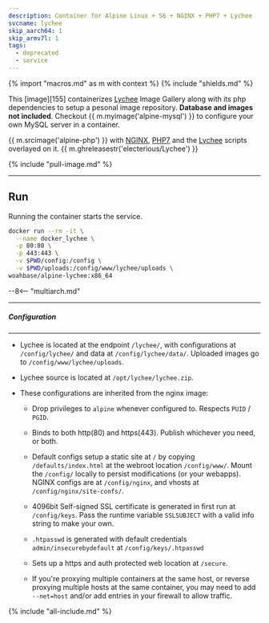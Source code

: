 ```yaml
---
description: Container for Alpine Linux + S6 + NGINX + PHP7 + Lychee
svcname: lychee
skip_aarch64: 1
skip_armv7l: 1
tags:
  - deprecated
  - service
---
```


{% import "macros.md" as m with context %}
{% include "shields.md" %}

This [image][155] containerizes [Lychee][3] Image Gallery along
with its php dependencies to setup a pesonal image repository.
**Database and images not included**. Checkout {{
m.myimage('alpine-mysql') }} to configure your own MySQL
server in a container.

{{ m.srcimage('alpine-php') }} with [NGINX][1], [PHP7][2] and the
[Lychee][4] scripts overlayed on it. {{
m.ghreleasestr('electerious/Lychee') }}

{% include "pull-image.md" %}

---
Run
---

Running the container starts the service.

``` sh
docker run --rm -it \
  --name docker_lychee \
  -p 80:80 \
  -p 443:443 \
  -v $PWD/config:/config \
  -v $PWD/uploads:/config/www/lychee/uploads \
woahbase/alpine-lychee:x86_64
```

--8<-- "multiarch.md"

---
##### Configuration
---

* Lychee is located at the endpoint `/lychee/`, with configurations
  at `/config/lychee/` and data at `/config/lychee/data/`.
  Uploaded images go to `/config/www/lychee/uploads`.

* Lychee source is located at `/opt/lychee/lychee.zip`.

* These configurations are inherited from the nginx image:

    * Drop privileges to `alpine` whenever configured to. Respects
      `PUID` / `PGID`.

    * Binds to both http(80) and https(443). Publish whichever you
      need, or both.

    * Default configs setup a static site at `/` by copying
      `/defaults/index.html` at the webroot location
      `/config/www/`.  Mount the `/config/` locally to persist
      modifications (or your webapps). NGINX configs are at
      `/config/nginx`, and vhosts at `/config/nginx/site-confs/`.

    * 4096bit Self-signed SSL certificate is generated in first
      run at `/config/keys`. Pass the runtime variable
      `SSLSUBJECT` with a valid info string to make your own.

    * `.htpasswd` is generated with default credentials
      `admin/insecurebydefault` at `/config/keys/.htpasswd`

    * Sets up a https and auth protected web location at `/secure`.

    * If you're proxying multiple containers at the same host, or
      reverse proxying multiple hosts at the same container, you
      may need to add `--net=host` and/or add entries in your
      firewall to allow traffic.

[1]: https://nginx.org
[2]: http://php.net/
[3]: https://lychee.electerious.com/
[4]: https://github.com/electerious/Lychee

{% include "all-include.md" %}
